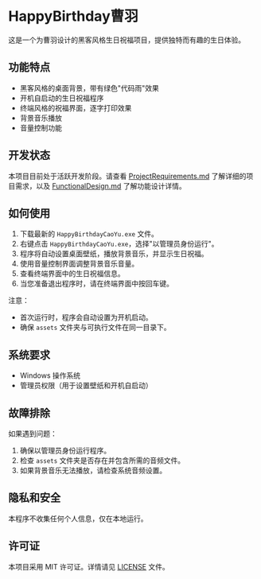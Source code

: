 # HappyBirthday曹羽

这是一个为曹羽设计的黑客风格生日祝福项目，提供独特而有趣的生日体验。

## 功能特点

- 黑客风格的桌面背景，带有绿色"代码雨"效果
- 开机自启动的生日祝福程序
- 终端风格的祝福界面，逐字打印效果
- 背景音乐播放
- 音量控制功能

## 开发状态

本项目目前处于活跃开发阶段。请查看 [ProjectRequirements.md](ProjectRequirements.md) 了解详细的项目需求，以及 [FunctionalDesign.md](FunctionalDesign.md) 了解功能设计详情。

## 如何使用

1. 下载最新的 `HappyBirthdayCaoYu.exe` 文件。
2. 右键点击 `HappyBirthdayCaoYu.exe`，选择"以管理员身份运行"。
3. 程序将自动设置桌面壁纸，播放背景音乐，并显示生日祝福。
4. 使用音量控制界面调整背景音乐音量。
5. 查看终端界面中的生日祝福信息。
6. 当您准备退出程序时，请在终端界面中按回车键。

注意：
- 首次运行时，程序会自动设置为开机启动。
- 确保 `assets` 文件夹与可执行文件在同一目录下。

## 系统要求

- Windows 操作系统
- 管理员权限（用于设置壁纸和开机自启动）

## 故障排除

如果遇到问题：
1. 确保以管理员身份运行程序。
2. 检查 `assets` 文件夹是否存在并包含所需的音频文件。
3. 如果背景音乐无法播放，请检查系统音频设置。

## 隐私和安全

本程序不收集任何个人信息，仅在本地运行。

## 许可证

本项目采用 MIT 许可证。详情请见 [LICENSE](LICENSE) 文件。
